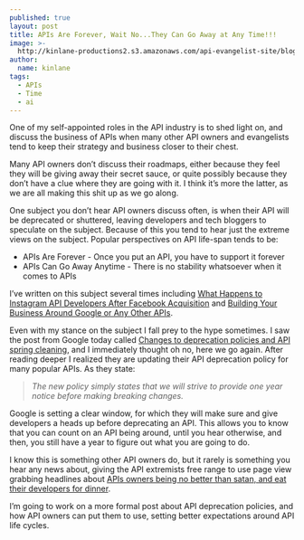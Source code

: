 ```yaml
---
published: true
layout: post
title: APIs Are Forever, Wait No...They Can Go Away at Any Time!!!
image: >-
  http://kinlane-productions2.s3.amazonaws.com/api-evangelist-site/blog/Google-Developer-Blog-Logo.png
author:
  name: kinlane
tags:
  - APIs
  - Time
  - ai
---
```

One of my self-appointed roles in the API industry is to shed light on, and discuss the business of APIs when many other API owners and evangelists tend to keep their strategy and business closer to their chest.

Many API owners don’t discuss their roadmaps, either because they feel they will be giving away their secret sauce, or quite possibly because they don’t have a clue where they are going with it. I think it’s more the latter, as we are all making this shit up as we go along.

One subject you don’t hear API owners discuss often, is when their API will be deprecated or shuttered, leaving developers and tech bloggers to speculate on the subject. Because of this you tend to hear just the extreme views on the subject. Popular perspectives on API life-span tends to be:

*   APIs Are Forever - Once you put an API, you have to support it forever
*   APIs Can Go Away Anytime - There is no stability whatsoever when it comes to APIs

I’ve written on this subject several times including [What Happens to Instagram API Developers After Facebook Acquisition](/2012/04/09/what-happens-to-instagram-api-developers-after-facebook-acquisition/) and [Building Your Business Around Google or Any Other APIs](/2011/05/28/building-your-business-around-google-or-any-other-apis/).

Even with my stance on the subject I fall prey to the hype sometimes. I saw the post from Google today called [Changes to deprecation policies and API spring cleaning](https://googledevelopers.blogspot.com/2012/04/changes-to-deprecation-policies-and-api.html), and I immediately thought oh no, here we go again. After reading deeper I realized they are updating their API deprecation policy for many popular APIs. As they state:

> _The new policy simply states that we will strive to provide one year notice before making breaking changes._

Google is setting a clear window, for which they will make sure and give developers a heads up before deprecating an API. This allows you to know that you can count on an API being around, until you hear otherwise, and then, you still have a year to figure out what you are going to do.

I know this is something other API owners do, but it rarely is something you hear any news about, giving the API extremists free range to use page view grabbing headlines about [APIs owners being no better than satan, and eat their developers for dinner](/2012/03/30/why-tech-bloggers-suck-and-not-apis/).

I’m going to work on a more formal post about API deprecation policies, and how API owners can put them to use, setting better expectations around API life cycles.